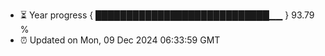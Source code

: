 - ⏳ Year progress { ████████████████████████████▁▁ } 93.79 %
- ⏰ Updated on Mon, 09 Dec 2024 06:33:59 GMT

